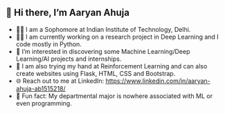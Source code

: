 ## 👋 Hi there, I’m Aaryan Ahuja

- 👨‍🎓 I am a Sophomore at Indian Institute of Technology, Delhi.
- 👨‍💼 I am currently working on a research project in Deep Learning and I code mostly in Python.
- 👀 I’m interested in discovering some Machine Learning/Deep Learning/AI projects and internships.
- 🌱  I am also trying my hand at Reinforcement Learning and can also create websites using Flask, HTML, CSS and Bootstrap. 
- 🌐 Reach out to me at LinkedIn: https://www.linkedin.com/in/aaryan-ahuja-ab1515218/
- 🌟 Fun fact: My departmental major is nowhere associated with ML or even programming.


<!---
aaryaniitd/aaryaniitd is a ✨ special ✨ repository because its `README.md` (this file) appears on your GitHub profile.
You can click the Preview link to take a look at your changes.
--->

